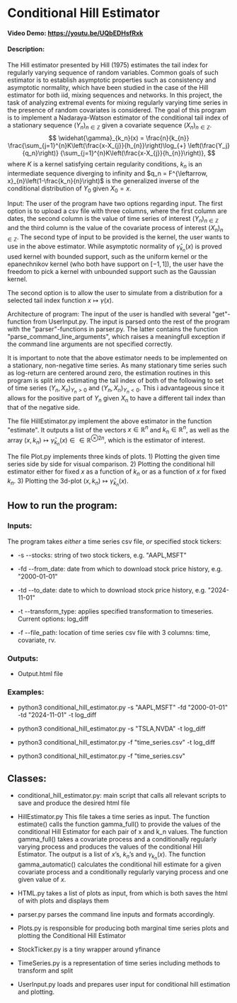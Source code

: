 # Conditional Hill Estimator
#### Video Demo:  https://youtu.be/UQbEDHsfRxk
#### Description: 
The Hill estimator presented by Hill (1975) estimates the tail index for regularly varying sequence of random variables. Common goals of such estimator is to establish asymptotic properties such as consistency and asymptotic normality, which have been studied in the case of the Hill estimator for both iid, mixing sequences and networks. 
In this project, the task of analyzing extremal events for mixing regularly varying time series in the presence of random covariates is considered. 
The goal of this program is to implement a Nadaraya-Watson estimator of the conditional tail index of a stationary sequence $(Y_n)_{n \in \mathbb{Z}}$ given a covariate sequence $(X_n)_{n \in \mathbb{Z}}$.  
$$
    \widehat{\gamma}_{k_n}(x) =
   \frac{n}{k_{n}} \frac{\sum_{j=1}^{n}K\left(\frac{x-X_{j}}{h_{n}}\right)\log_{+} \left(\frac{Y_j}{q_n}\right)}
   {\sum_{j=1}^{n}K\left(\frac{x-X_{j}}{h_{n}}\right)},
$$
where $K$ is a kernel satisfying certain regularity conditions, $k_n$ is an intermediate sequence diverging to infinity and $q_n = F^{\leftarrow, x}_{n}\left(1-\frac{k_n}{n}\right)$ is the generalized inverse of the conditional distribution of $Y_0$ given $X_0 = x$. 

Input: The user of the program have two options regarding input. The first option is to upload a csv file with three columns, where the first column are dates, the second column is the value of time series of interest $(Y_n)_{n \in \mathbb{Z}}$ and the third column is the value of the covariate process of interest $(X_n)_{n \in \mathbb{Z}}$.
The second type of input to be provided is the kernel, the user wants to use in the above estimator. While asymptotic normality of $\widehat{\gamma}_{k_n}(x)$ is proved used kernel with bounded support, such as the uniform kernel or the epanechnikov kernel (who both have support on $[-1,1]$), the user have the freedom to pick a kernel with unbounded support such as the Gaussian kernel.

The second option is to allow the user to simulate from a distribution for a selected tail index function $x \mapsto \gamma(x)$.

Architecture of program: The input of the user is handled with several "get"-function from UserInput.py. The input is parsed onto the rest of the program with the "parser"-functions in parser.py. The latter contains the function "parse_command_line_arguments", which raises a meaningfull exception if the command line arguments are not specified correctly.

It is important to note that the above estimator needs to be implemented on a stationary, non-negative time series. As many stationary time series such as log-return are centered around zero, the estimation routines in this program is split into estimating the tail index of both of the following to set of time series $(Y_n,X_n)_{Y_n > 0}$ and $(Y_n,X_n)_{Y_n < 0}$. This i advantageous since it allows for the positive part of $Y_n$ given $X_n$ to have a different tail index than that of the negative side.

The file HillEstimator.py implement the above estimator in the function "estimate". It outputs a list of the vectors $x \in \mathbb{R}^{n}$ and $k_n \in \mathbb{R}^{n}$, as well as the array $(x,k_n) \mapsto \widehat{\gamma}_{k_n}(x) \in \in \mathbb{R}^{\otimes 2n}$, which is the estimator of interest.

The file Plot.py implements three kinds of plots. 1) Plotting the given time series side by side for visual comparison. 2) Plotting the conditional hill estimator either for fixed $x$ as a function of $k_n$ or as a function of $x$ for fixed $k_n$. 3) Plotting the 3d-plot $(x,k_n) \mapsto \widehat{\gamma}_{k_n}(x)$.



## How to run the program:

### Inputs:
The program takes *either* a time series csv file, *or* specified stock tickers:

- -s --stocks: string of two stock tickers, e.g. "AAPL,MSFT"

- -fd --from_date: date from which to download stock price history, e.g. "2000-01-01"

- -td --to_date: date to which to download stock price history, e.g. "2024-11-01"

- -t --transform_type: applies specified transformation to timeseries. Current options: log_diff

- -f --file_path: location of time series csv file with 3 columns: time, covariate, rv.

### Outputs:
- Output.html file

### Examples:
- python3 conditional_hill_estimator.py -s "AAPL,MSFT" -fd "2000-01-01" -td "2024-11-01" -t log_diff

- python3 conditional_hill_estimator.py -s "TSLA,NVDA" -t log_diff

- python3 conditional_hill_estimator.py -f "time_series.csv" -t log_diff

- python3 conditional_hill_estimator.py -f "time_series.csv"

## Classes:
- conditional_hill_estimator.py: 
main script that calls all relevant scripts to save and produce the desired html file

- HillEstimator.py
This file takes a time series as input. The function estimate() calls the function gamma_full() to provide the values of the conditional Hill Estimator for each pair of x and k_n values.
The function gamma_full() takes a covariate process and a conditionally regularly varying process and produces the values of the conditional Hill Estimator. The output is a list of $x$’s, $k_n$’s and $\gamma_{k_n}(x)$.
The function gamma_automatic() calculates the conditional hill estimate for a given covariate process and a conditionally regularly varying process and one given value of $x$.

- HTML.py takes a list of plots as input, from which is both saves the html of with plots and displays them

- parser.py parses the command line inputs and formats accordingly. 

- Plots.py is responsible for producing both marginal time series plots and plotting the Conditional Hill Estimator

- StockTicker.py is a tiny wrapper around yfinance

- TimeSeries.py is a representation of time series including methods to transform and split

- UserInput.py loads and prepares user input for conditional hill estimation and plotting.

